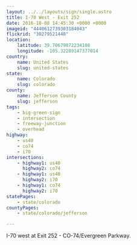 ```yaml
---
layout: ../../layouts/sign/single.astro
title: I-70 West - Exit 252
date: 2016-10-08 14:45:30 +0000 +0000
imageid: "4440612739303184043"
flickrid: "30279521440"
location:
    latitude: 39.70679872234108
    longitude: -105.32289147377014
country:
    name: United States
    slug: united-states
state:
    name: Colorado
    slug: colorado
county:
    name: Jefferson County
    slug: jefferson
tags:
    - big-green-sign
    - intersection
    - freeway-junction
    - overhead
highway:
    - us40
    - co74
    - i70
intersections:
    - highway1: us40
      highway2: co74
    - highway1: us40
      highway2: i70
    - highway1: co74
      highway2: i70
statePages:
    - state/colorado
countyPages:
    - state/colorado/jefferson

---
```

I-70 west at Exit 252 - CO-74/Evergreen Parkway.